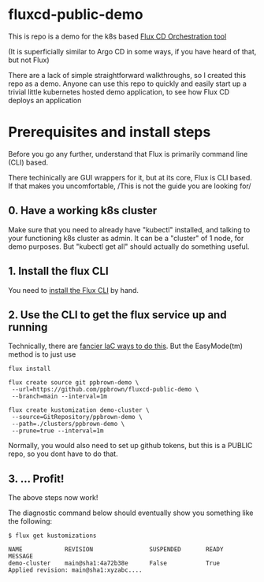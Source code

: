 # fluxcd-public-demo

This is repo is a demo for the k8s based [Flux CD Orchestration tool](https://fluxcd.io/)

(It is superficially similar to Argo CD in some ways, if you have heard of that, but not Flux)

There are a lack of simple straightforward walkthroughs, so I created this repo as a demo.
Anyone can use this repo to quickly and easily start up a trivial little
kubernetes hosted demo application, to see how Flux CD deploys an application

# Prerequisites and install steps

Before you go any further, understand that Flux is primarily command line (CLI) based.

There techinically are GUI wrappers for it, but at its core, Flux is CLI based. 
If that makes you uncomfortable, /This is not the guide you are looking for/

## 0. Have a working k8s cluster

Make sure that you need to already have "kubectl" installed, and talking to your functioning k8s cluster as admin.
It can be a "cluster" of 1 node, for demo purposes. But "kubectl get all" should actually do something useful.

## 1. Install the flux CLI

You need to [install the Flux CLI](https://fluxcd.io/flux/installation/#install-the-flux-cli) by hand.

## 2. Use the CLI to get the flux service up and running

Technically, there are [fancier IaC ways to do this](https://registry.terraform.io/providers/fluxcd/flux/latest).
But the EasyMode(tm) method is to just use

    flux install

    flux create source git ppbrown-demo \
     --url=https://github.com/ppbrown/fluxcd-public-demo \
     --branch=main --interval=1m

    flux create kustomization demo-cluster \
     --source=GitRepository/ppbrown-demo \
     --path=./clusters/ppbrown-demo \
     --prune=true --interval=1m



Normally, you would also need to set up github tokens, but this is a PUBLIC repo, so you dont have to do that.

## 3. ... Profit!

The above steps now work!

The diagnostic command below should eventually show you something like the following:

    $ flux get kustomizations

    NAME            REVISION                SUSPENDED       READY   MESSAGE
    demo-cluster    main@sha1:4a72b38e      False           True    Applied revision: main@sha1:xyzabc....
